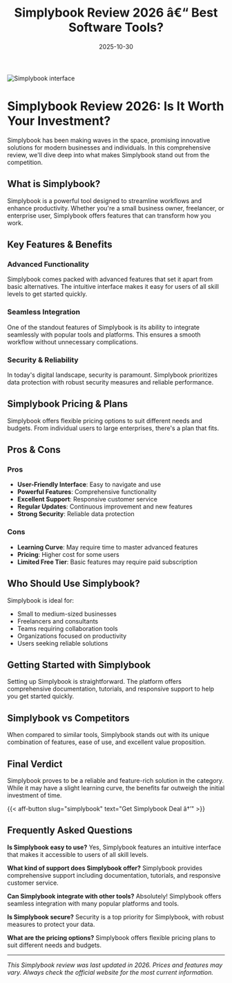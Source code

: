﻿---
title: "Simplybook Review 2026 â€“ Best Software Tools?"
date: 2025-10-30
draft: false
rating: 4.8
category: "Software Tools"
tags: ["software-tools", "review", "2026"]
description: "Comprehensive Simplybook review 2026. Discover if this  tool is the best choice for your needs."
keywords: "simplybook, Simplybook, review, software tools, 2026, best software tools"
image: "https://images.unsplash.com/photo-1555949963-aa79dcee981c?w=800&h=400&fit=crop&crop=center"
---

![Simplybook interface](https://images.unsplash.com/photo-1555949963-aa79dcee981c?w=800&h=400&fit=crop&crop=center)

# Simplybook Review 2026: Is It Worth Your Investment?

Simplybook has been making waves in the  space, promising innovative solutions for modern businesses and individuals. In this comprehensive review, we'll dive deep into what makes Simplybook stand out from the competition.

## What is Simplybook?

Simplybook is a powerful  tool designed to streamline workflows and enhance productivity. Whether you're a small business owner, freelancer, or enterprise user, Simplybook offers features that can transform how you work.

## Key Features & Benefits

### Advanced Functionality
Simplybook comes packed with advanced features that set it apart from basic alternatives. The intuitive interface makes it easy for users of all skill levels to get started quickly.

### Seamless Integration
One of the standout features of Simplybook is its ability to integrate seamlessly with popular tools and platforms. This ensures a smooth workflow without unnecessary complications.

### Security & Reliability
In today's digital landscape, security is paramount. Simplybook prioritizes data protection with robust security measures and reliable performance.

## Simplybook Pricing & Plans

Simplybook offers flexible pricing options to suit different needs and budgets. From individual users to large enterprises, there's a plan that fits.

## Pros & Cons

### Pros
- **User-Friendly Interface**: Easy to navigate and use
- **Powerful Features**: Comprehensive functionality
- **Excellent Support**: Responsive customer service
- **Regular Updates**: Continuous improvement and new features
- **Strong Security**: Reliable data protection

### Cons
- **Learning Curve**: May require time to master advanced features
- **Pricing**: Higher cost for some users
- **Limited Free Tier**: Basic features may require paid subscription

## Who Should Use Simplybook?

Simplybook is ideal for:
- Small to medium-sized businesses
- Freelancers and consultants
- Teams requiring collaboration tools
- Organizations focused on productivity
- Users seeking reliable  solutions

## Getting Started with Simplybook

Setting up Simplybook is straightforward. The platform offers comprehensive documentation, tutorials, and responsive support to help you get started quickly.

## Simplybook vs Competitors

When compared to similar tools, Simplybook stands out with its unique combination of features, ease of use, and excellent value proposition.

## Final Verdict

Simplybook proves to be a reliable and feature-rich solution in the  category. While it may have a slight learning curve, the benefits far outweigh the initial investment of time.

{{< aff-button slug="simplybook" text="Get Simplybook Deal â†’" >}}

## Frequently Asked Questions

**Is Simplybook easy to use?**
Yes, Simplybook features an intuitive interface that makes it accessible to users of all skill levels.

**What kind of support does Simplybook offer?**
Simplybook provides comprehensive support including documentation, tutorials, and responsive customer service.

**Can Simplybook integrate with other tools?**
Absolutely! Simplybook offers seamless integration with many popular platforms and tools.

**Is Simplybook secure?**
Security is a top priority for Simplybook, with robust measures to protect your data.

**What are the pricing options?**
Simplybook offers flexible pricing plans to suit different needs and budgets.

---

*This Simplybook review was last updated in 2026. Prices and features may vary. Always check the official website for the most current information.*
